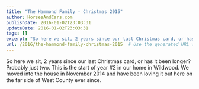 ```yaml
---
title: "The Hammond Family - Christmas 2015"
author: HorsesAndCars.com
publishDate: 2016-01-02T23:03:31
updateDate: 2016-01-02T23:03:31
tags: []
excerpt: "So here we sit, 2 years since our last Christmas card, or has it been longer? Probably just two. This is the start of year #2 in our home in Wildwood. We moved into the house in November 2014 and have been loving it out here on the far side of West County ever since."
url: /2016/the-hammond-family-christmas-2015  # Use the generated URL with year
---
```

<p>So here we sit, 2 years since our last Christmas card, or has it been longer? Probably just two. This is the start of year #2 in our home in Wildwood. We moved into the house in November 2014 and have been loving it out here on the far side of West County ever since.</p>

